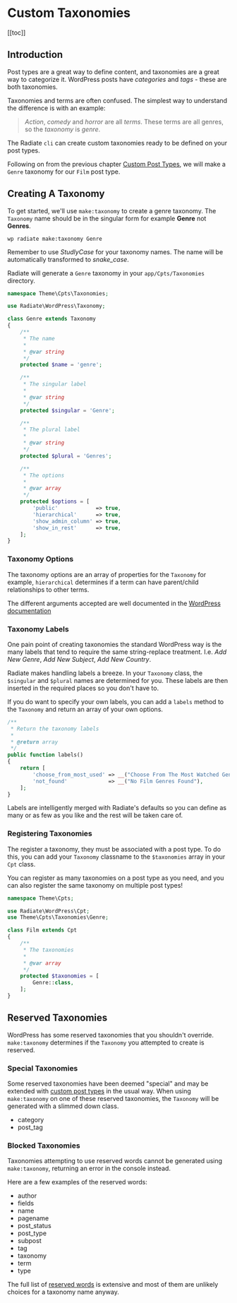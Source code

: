 # Custom Taxonomies

[[toc]]

## Introduction

Post types are a great way to define content, and taxonomies are a great way to categorize it. WordPress posts have _categories_ and _tags_ - these are both taxonomies.

Taxonomies and terms are often confused. The simplest way to understand the difference is with an example:

> _Action_, _comedy_ and _horror_ are all _terms_. These terms are all genres, so the _taxonomy_ is _genre_.

The Radiate `cli` can create custom taxonomies ready to be defined on your post types.

Following on from the previous chapter [Custom Post Types](./custom-post-types), we will make a `Genre` taxonomy for our `Film` post type.

## Creating A Taxonomy

To get started, we'll use `make:taxonomy` to create a genre taxonomy. The `Taxonomy` name should be in the singular form for example **Genre** not **Genres**.

```
wp radiate make:taxonomy Genre
```

<AppNotice type="info">

Remember to use _StudlyCase_ for your taxonomy names. The name will be automatically transformed to _snake_case_.

</AppNotice>

Radiate will generate a `Genre` taxonomy in your `app/Cpts/Taxonomies` directory.

```php
namespace Theme\Cpts\Taxonomies;

use Radiate\WordPress\Taxonomy;

class Genre extends Taxonomy
{
    /**
     * The name
     *
     * @var string
     */
    protected $name = 'genre';

    /**
     * The singular label
     *
     * @var string
     */
    protected $singular = 'Genre';

    /**
     * The plural label
     *
     * @var string
     */
    protected $plural = 'Genres';

    /**
     * The options
     *
     * @var array
     */
    protected $options = [
        'public'            => true,
        'hierarchical'      => true,
        'show_admin_column' => true,
        'show_in_rest'      => true,
    ];
}
```

### Taxonomy Options

The taxonomy options are an array of properties for the `Taxonomy` for example, `hierarchical` determines if a term can have parent/child relationships to other terms.

The different arguments accepted are well documented in the [WordPress documentation](https://developer.wordpress.org/reference/functions/register_taxonomy/)

### Taxonomy Labels

One pain point of creating taxonomies the standard WordPress way is the many labels that tend to require the same string-replace treatment. I.e. _Add New Genre_, _Add New Subject_, _Add New Country_.

Radiate makes handling labels a breeze. In your `Taxonomy` class, the `$singular` and `$plural` names are determined for you. These labels are then inserted in the required places so you don't have to.

If you do want to specify your own labels, you can add a `labels` method to the `Taxonomy` and return an array of your own options.

```php
/**
 * Return the taxonomy labels
 *
 * @return array
 */
public function labels()
{
    return [
        'choose_from_most_used' => __("Choose From The Most Watched Genres"),
        'not_found'             => __("No Film Genres Found"),
    ];
}
```

<AppNotice type="info">

Labels are intelligently merged with Radiate's defaults so you can define as many or as few as you like and the rest will be taken care of.

</AppNotice>

### Registering Taxonomies

The register a taxonomy, they must be associated with a post type. To do this, you can add your `Taxonomy` classname to the `$taxonomies` array in your `Cpt` class.

You can register as many taxonomies on a post type as you need, and you can also register the same taxonomy on multiple post types!

```php
namespace Theme\Cpts;

use Radiate\WordPress\Cpt;
use Theme\Cpts\Taxonomies\Genre;

class Film extends Cpt
{
    /**
     * The taxonomies
     *
     * @var array
     */
    protected $taxonomies = [
        Genre::class,
    ];
}
```

## Reserved Taxonomies

WordPress has some reserved taxonomies that you shouldn't override. `make:taxonomy` determines if the `Taxonomy` you attempted to create is reserved.

### Special Taxonomies

Some reserved taxonomies have been deemed "special" and may be extended with [custom post types](./custom-post-types) in the usual way.
When using `make:taxonomy` on one of these reserved taxonomies, the `Taxonomy` will be generated with a slimmed down class.

- category
- post_tag

### Blocked Taxonomies

Taxonomies attempting to use reserved words cannot be generated using `make:taxonomy`, returning an error in the console instead.

Here are a few examples of the reserved words:

- author
- fields
- name
- pagename
- post_status
- post_type
- subpost
- tag
- taxonomy
- term
- type

The full list of [reserved words](https://developer.wordpress.org/reference/functions/register_taxonomy/#reserved-terms) is extensive and most of them are unlikely choices for a taxonomy name anyway.
